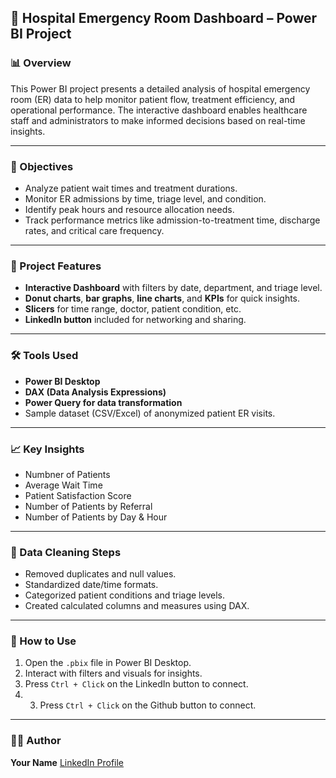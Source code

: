 ## 🏥 Hospital Emergency Room Dashboard – Power BI Project

### 📊 Overview

This Power BI project presents a detailed analysis of hospital emergency room (ER) data to help monitor patient flow, treatment efficiency, and operational performance. The interactive dashboard enables healthcare staff and administrators to make informed decisions based on real-time insights.

---

### 🎯 Objectives

* Analyze patient wait times and treatment durations.
* Monitor ER admissions by time, triage level, and condition.
* Identify peak hours and resource allocation needs.
* Track performance metrics like admission-to-treatment time, discharge rates, and critical care frequency.

---

### 📂 Project Features

* **Interactive Dashboard** with filters by date, department, and triage level.
* **Donut charts**, **bar graphs**, **line charts**, and **KPIs** for quick insights.
* **Slicers** for time range, doctor, patient condition, etc.
* **LinkedIn button** included for networking and sharing.

---

### 🛠 Tools Used

* **Power BI Desktop**
* **DAX (Data Analysis Expressions)**
* **Power Query for data transformation**
* Sample dataset (CSV/Excel) of anonymized patient ER visits.

---

### 📈 Key Insights

* Numbner of Patients 
* Average Wait Time 
* Patient Satisfaction Score
* Number of Patients by Referral
* Number of Patients by Day & Hour

---

### 🧹 Data Cleaning Steps

* Removed duplicates and null values.
* Standardized date/time formats.
* Categorized patient conditions and triage levels.
* Created calculated columns and measures using DAX.

---

### 🚀 How to Use

1. Open the `.pbix` file in Power BI Desktop.
2. Interact with filters and visuals for insights.
3. Press `Ctrl + Click` on the LinkedIn button to connect.
4. 3. Press `Ctrl + Click` on the Github button to connect.

---

### 👨‍💻 Author

**Your Name**
[LinkedIn Profile](https://www.linkedin.com/in/rituraj-sharma-5b2578339/)


